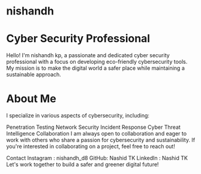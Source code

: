 # nishandh
# Cyber Security Professional
Hello! I'm nishandh kp, a passionate and dedicated cyber security professional with a focus on developing eco-friendly cybersecurity tools. My mission is to make the digital world a safer place while maintaining a sustainable approach.

# About Me
I specialize in various aspects of cybersecurity, including:

Penetration Testing
Network Security
Incident Response
Cyber Threat Intelligence
Collaboration
I am always open to collaboration and eager to work with others who share a passion for cybersecurity and sustainability. If you're interested in collaborating on a project, feel free to reach out!

Contact
Instagram : nishandh_d8
GitHub: Nashid TK
LinkedIn : Nashid TK
Let's work together to build a safer and greener digital future!
